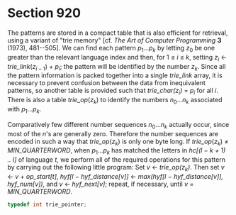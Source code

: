 # Section 920

The patterns are stored in a compact table that is also efficient for retrieval, using a variant of "trie memory" [cf. *The Art of Computer Programming* **3** (1973), 481--505].
We can find each pattern $p_1\ldots p_k$ by letting $z_0$ be one greater than the relevant language index and then, for 1 $\leq$ *i* $\leq$ *k*, setting $z_i$ &larr; *trie_link*($z_{i - 1}$) + $p_i$;
the pattern will be identified by the number $z_k$.
Since all the pattern information is packed together into a single *trie_link* array, it is necessary to prevent confusion between the data from inequivalent patterns, so another table is provided such that *trie_char(*$z_i$*)* = $p_i$ for all *i*.
There is also a table *trie_op*($z_k$) to identify the numbers $n_0\ldots n_k$ associated with $p_1\ldots p_k$.

Comparatively few different number sequences $n_0\ldots n_k$ actually occur, since most of the *n*'s are generally zero.
Therefore the number sequences are encoded in such a way that *trie_op*($z_k$) is only one byte long.
If *trie_op*($z_k$) $\ne$ *MIN_QUARTERWORD*, when $p_1\ldots p_k$ has matched the letters in *hc[(l − k + 1) ..  l]* of language *t*, we perform all of the required operations for this pattern by carrying out the following little program:
Set *v* &larr; *trie_op($z_k$)*.
Then set *v* &larr; *v* + *op_start[t]*, *hyf[l − hyf_distance[v]]* &larr; *max(hyf[l − hyf_distance[v]], hyf_num[v])*, and *v* &larr; *hyf_next[v]*;
repeat, if necessary, until *v = MIN_QUARTERWORD*.

```c << Types in the outer block >>+=
typedef int trie_pointer;
```

